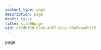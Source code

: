 ```yaml
---
content_type: page
description: page
draft: false
title: site06page
uid: e6fdbf2d-67a0-4307-8e1c-06e5a4a0b7f3
---
```

page